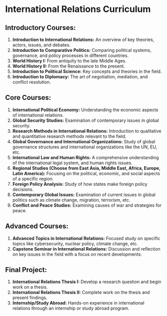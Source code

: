 # International Relations Curriculum

## Introductory Courses:
1. **Introduction to International Relations:** An overview of key theories, actors, issues, and debates.
2. **Introduction to Comparative Politics:** Comparing political systems, governance, and policy processes in different countries.
3. **World History I:** From antiquity to the late Middle Ages.
4. **World History II:** From the Renaissance to the present.
5. **Introduction to Political Science:** Key concepts and theories in the field.
6. **Introduction to Diplomacy:** The art of negotiation, mediation, and conflict resolution.

## Core Courses:
1. **International Political Economy:** Understanding the economic aspects of international relations.
2. **Global Security Studies:** Examination of contemporary issues in global security.
3. **Research Methods in International Relations:** Introduction to qualitative and quantitative research methods relevant to the field.
4. **Global Governance and International Organizations:** Study of global governance structures and international organizations like the UN, EU, etc.
5. **International Law and Human Rights:** A comprehensive understanding of the international legal system, and human rights issues.
6. **Regional Studies (Choose from East Asia, Middle East, Africa, Europe, Latin America):** Focusing on the political, economic, and social aspects of a specific region.
7. **Foreign Policy Analysis:** Study of how states make foreign policy decisions.
8. **Contemporary Global Issues:** Examination of current issues in global politics such as climate change, migration, terrorism, etc.
9. **Conflict and Peace Studies:** Examining causes of war and strategies for peace.

## Advanced Courses:
1. **Advanced Topics in International Relations:** Focused study on specific topics like cybersecurity, nuclear policy, climate change, etc.
2. **Capstone Seminar in International Relations:** Discussion and reflection on key issues in the field with a focus on recent developments.

## Final Project:
1. **International Relations Thesis I:** Develop a research question and begin work on a thesis.
2. **International Relations Thesis II:** Complete work on the thesis and present findings.
3. **Internship/Study Abroad:** Hands-on experience in international relations through an internship or study abroad program.

